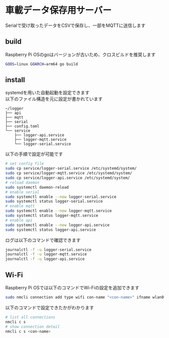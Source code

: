 # 車載データ保存用サーバー

Serialで受け取ったデータをCSVで保存し、一部をMQTTに送信します

## build

Raspberry Pi OSのgoはバージョンが古いため、クロスビルドを推奨します

```sh
GOOS=linux GOARCH=arm64 go build
```

## install

systemdを用いた自動起動を設定できます  
以下のファイル構造を元に設定が書かれています

```
~/logger
├── api
├── mqtt
├── serial
├── config.toml
└── service
    ├── logger-api.service
    ├── logger-mqtt.service
    └── logger-serial.service
```

以下の手順で設定が可能です

```sh
# set config file
sudo cp service/logger-serial.service /etc/systemd/system/
sudo cp service/logger-mqtt.service /etc/systemd/system/
sudo cp service/logger-api.service /etc/systemd/system/
# reload daemon
sudo systemctl daemon-reload
# enable serial
sudo systemctl enable --now logger-serial.service
sudo systemctl status logger-serial.service
# enable mqtt
sudo systemctl enable --now logger-mqtt.service
sudo systemctl status logger-mqtt.service
# enable api
sudo systemctl enable --now logger-api.service
sudo systemctl status logger-api.service
```

ログは以下のコマンドで確認できます

```sh
journalctl -f -u logger-serial.service
journalctl -f -u logger-mqtt.service
journalctl -f -u logger-api.service
```

## Wi-Fi

Raspberry Pi OSでは以下のコマンドでWi-Fiの設定を追加できます

```sh
sudo nmcli connection add type wifi con-name "<con-name>" ifname wlan0 ssid <ssid> wifi-sec.key-mgmt wpa-psk wifi-sec.psk <password> connection.autoconnect yes
```

以下のコマンドで設定できたかがわかります

```sh
# list all connections
nmcli c s
# show connection detail
nmcli c s <con-name>
```

